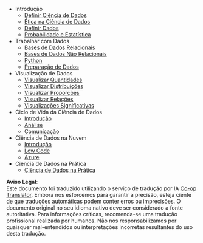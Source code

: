 <!--
CO_OP_TRANSLATOR_METADATA:
{
  "original_hash": "3767555b3cc28a2865c79202f4374204",
  "translation_date": "2025-08-24T21:13:53+00:00",
  "source_file": "docs/_sidebar.md",
  "language_code": "pt"
}
-->
- Introdução
  - [Definir Ciência de Dados](../1-Introduction/01-defining-data-science/README.md)
  - [Ética na Ciência de Dados](../1-Introduction/02-ethics/README.md)
  - [Definir Dados](../1-Introduction/03-defining-data/README.md)
  - [Probabilidade e Estatística](../1-Introduction/04-stats-and-probability/README.md)
- Trabalhar com Dados
  - [Bases de Dados Relacionais](../2-Working-With-Data/05-relational-databases/README.md)
  - [Bases de Dados Não Relacionais](../2-Working-With-Data/06-non-relational/README.md)
  - [Python](../2-Working-With-Data/07-python/README.md)
  - [Preparação de Dados](../2-Working-With-Data/08-data-preparation/README.md)
- Visualização de Dados
  - [Visualizar Quantidades](../3-Data-Visualization/09-visualization-quantities/README.md)
  - [Visualizar Distribuições](../3-Data-Visualization/10-visualization-distributions/README.md)
  - [Visualizar Proporções](../3-Data-Visualization/11-visualization-proportions/README.md)
  - [Visualizar Relações](../3-Data-Visualization/12-visualization-relationships/README.md)
  - [Visualizações Significativas](../3-Data-Visualization/13-meaningful-visualizations/README.md)
- Ciclo de Vida da Ciência de Dados
  - [Introdução](../4-Data-Science-Lifecycle/14-Introduction/README.md)
  - [Análise](../4-Data-Science-Lifecycle/15-analyzing/README.md)
  - [Comunicação](../4-Data-Science-Lifecycle/16-communication/README.md)
- Ciência de Dados na Nuvem
  - [Introdução](../5-Data-Science-In-Cloud/17-Introduction/README.md)
  - [Low Code](../5-Data-Science-In-Cloud/18-Low-Code/README.md)
  - [Azure](../5-Data-Science-In-Cloud/19-Azure/README.md)
- Ciência de Dados na Prática
  - [Ciência de Dados na Prática](../6-Data-Science-In-Wild/README.md)

**Aviso Legal**:  
Este documento foi traduzido utilizando o serviço de tradução por IA [Co-op Translator](https://github.com/Azure/co-op-translator). Embora nos esforcemos para garantir a precisão, esteja ciente de que traduções automáticas podem conter erros ou imprecisões. O documento original no seu idioma nativo deve ser considerado a fonte autoritativa. Para informações críticas, recomenda-se uma tradução profissional realizada por humanos. Não nos responsabilizamos por quaisquer mal-entendidos ou interpretações incorretas resultantes do uso desta tradução.